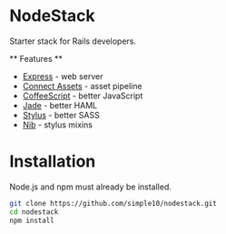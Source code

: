 NodeStack
=======

Starter stack for Rails developers.

** Features **

* [Express](http://expressjs.com/) - web server
* [Connect Assets](https://github.com/adunkman/connect-assets) - asset pipeline
* [CoffeeScript](http://coffeescript.org/) - better JavaScript
* [Jade](http://jade-lang.com/) - better HAML
* [Stylus](http://learnboost.github.io/stylus/) - better SASS
* [Nib](https://github.com/visionmedia/nib) - stylus mixins

# Installation

Node.js and npm must already be installed.

```bash
git clone https://github.com/simple10/nodestack.git
cd nodestack
npm install
```

